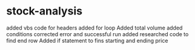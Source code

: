 # stock-analysis
added vbs code for headers
added for loop 
Added total volume
added conditions
corrected error and successful run
added researched code to find end row
Added if statement to fins starting and ending price